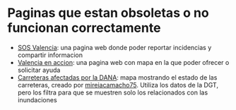 # Paginas que estan obsoletas o no funcionan correctamente

* [SOS Valencia](https://www.sosvalencia.com): una pagina web donde poder reportar incidencias y compartir informacion
* [Valencia en accion](http://valenciaenaccion.org): una pagina web con mapa en la que poder ofrecer o solicitar ayuda
* [Carreteras afectadas por la DANA](https://mirai-data.shinyapps.io/Carreteras_afectadas_DANA/): mapa mostrando el estado de las carreteras, creado por [mireiacamacho75](https://x.com/mireiacamacho75/status/1852688450492792956). Utiliza los datos de la DGT, pero los filtra para que se muestren solo los relacionados con las inundaciones
